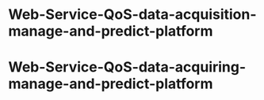 # Web-Service-QoS-data-acquisition-manage-and-predict-platform
# Web-Service-QoS-data-acquiring-manage-and-predict-platform

